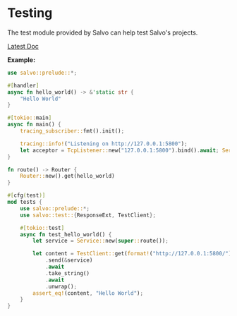 # Testing

The test module provided by Salvo can help test Salvo's projects.

[Latest Doc](https://docs.rs/salvo_core/latest/salvo_core/test/index.html)

**Example:**

```rust
use salvo::prelude::*;

#[handler]
async fn hello_world() -> &'static str {
    "Hello World"
}

#[tokio::main]
async fn main() {
    tracing_subscriber::fmt().init();

    tracing::info!("Listening on http://127.0.0.1:5800");
    let acceptor = TcpListener::new("127.0.0.1:5800").bind().await; Server::new(acceptor).serve(route()).await;
}

fn route() -> Router {
    Router::new().get(hello_world)
}

#[cfg(test)]
mod tests {
    use salvo::prelude::*;
    use salvo::test::{ResponseExt, TestClient};

    #[tokio::test]
    async fn test_hello_world() {
        let service = Service::new(super::route());

        let content = TestClient::get(format!("http://127.0.0.1:5800/"))
            .send(&service)
            .await
            .take_string()
            .await
            .unwrap();
        assert_eq!(content, "Hello World");
    }
}
```
